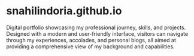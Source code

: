 # snahilindoria.github.io
Digital portfolio showcasing my professional journey, skills, and projects. Designed with a modern and user-friendly interface, visitors can navigate through my experiences, accolades, and personal blogs, all aimed at providing a comprehensive view of my background and capabilities.
